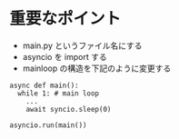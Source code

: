 # 重要なポイント
* main.py というファイル名にする
* asyncio を import する
* mainloop の構造を下記のように変更する

```
async def main():
  while 1: # main loop
    ...
    await syncio.sleep(0)

asyncio.run(main())
```
